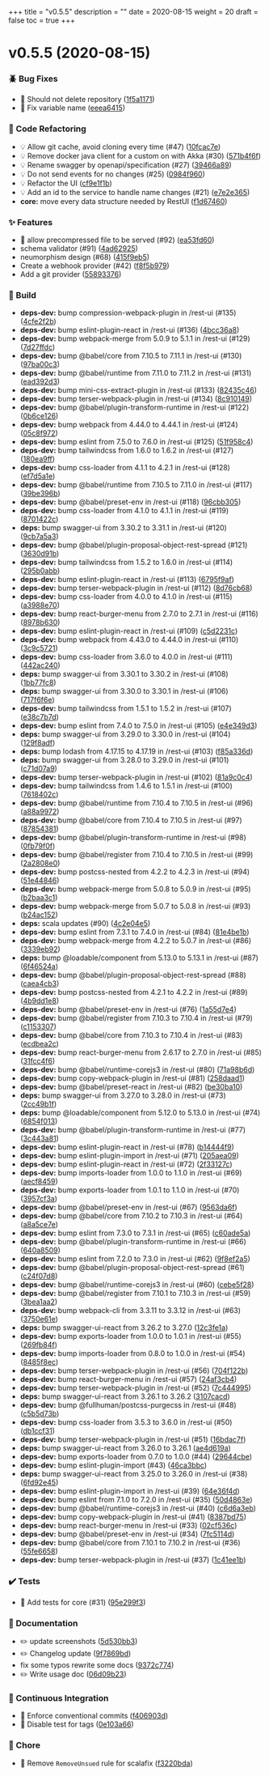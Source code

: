 +++
title = "v0.5.5"
description = ""
date = 2020-08-15
weight = 20
draft = false
toc = true
+++

# v0.5.5 (2020-08-15)

### :beetle: Bug Fixes

* 🐛 Should not delete repository ([1f5a1171](https://github.com/UnisonUI/UnisonUI/commit/1f5a1171d33763c20760d21f27f6369275fb1dfe))
* 🐛 Fix variable name ([eeea6415](https://github.com/UnisonUI/UnisonUI/commit/eeea6415071f4827bab038c74e6c5051d68f2576))

### :ghost: Code Refactoring

* 💡 Allow git cache, avoid cloning every time (#47) ([10fcac7e](https://github.com/UnisonUI/UnisonUI/commit/10fcac7e56de504487f3dfced87ea7ff0d75c046))
* 💡 Remove docker java client for a custom on with Akka (#30) ([571b4f6f](https://github.com/UnisonUI/UnisonUI/commit/571b4f6f3fcb605585d8b644a14e1a63145ee56c))
* 💡 Rename swagger by openapi/specification (#27) ([39466a89](https://github.com/UnisonUI/UnisonUI/commit/39466a891f9b29b7d27fbf96a835f16cabf6fd5d))
* 💡 Do not send events for no changes (#25) ([0984f960](https://github.com/UnisonUI/UnisonUI/commit/0984f960d73a3371f4f4b1eeae490f9c297bf148))
* 💡 Refactor the UI ([cf9e1f1b](https://github.com/UnisonUI/UnisonUI/commit/cf9e1f1b0ddbdaf4cca62065a94f2aed9f287f51))
* 💡 Add an id to the service to handle name changes (#21) ([e7e2e365](https://github.com/UnisonUI/UnisonUI/commit/e7e2e3655ef9944dd3fdfa7752a3c8dcd18391a0))
* **core:** move every data structure needed by RestUI ([f1d67460](https://github.com/UnisonUI/UnisonUI/commit/f1d6746017a0f786343269ed482222ddfe4b9626))

### :sparkles: Features

* 🎸 allow precompressed file to be served (#92) ([ea53fd60](https://github.com/UnisonUI/UnisonUI/commit/ea53fd608d7d60141ec134e8b9d388df748b591f))
* schema validator (#91) ([4ad62925](https://github.com/UnisonUI/UnisonUI/commit/4ad62925e432f96ed76807b07e55704c25ad14be))
* neumorphism design (#68) ([415f9eb5](https://github.com/UnisonUI/UnisonUI/commit/415f9eb5d4d079b0580e2d76bbc8c8fbb7d16413))
* Create a webhook provider (#42) ([f8f5b979](https://github.com/UnisonUI/UnisonUI/commit/f8f5b9799075a62822bf2556697139e48d13f556))
* Add a git provider ([55893376](https://github.com/UnisonUI/UnisonUI/commit/5589337699f0cb3dac21cf71e0facc8f832f674f))

### :wrench: Build

* **deps-dev:** bump compression-webpack-plugin in /rest-ui (#135) ([4cfe2f2b](https://github.com/UnisonUI/UnisonUI/commit/4cfe2f2b3e309200084e0daacb422861fc1e5a85))
* **deps-dev:** bump eslint-plugin-react in /rest-ui (#136) ([4bcc36a8](https://github.com/UnisonUI/UnisonUI/commit/4bcc36a832e8da6861e43ce710623cfb7efb9b80))
* **deps-dev:** bump webpack-merge from 5.0.9 to 5.1.1 in /rest-ui (#129) ([7d27ffdc](https://github.com/UnisonUI/UnisonUI/commit/7d27ffdca4e074712b7a4516d6e1043583964370))
* **deps-dev:** bump @babel/core from 7.10.5 to 7.11.1 in /rest-ui (#130) ([97ba00c3](https://github.com/UnisonUI/UnisonUI/commit/97ba00c3531b0496948bed6629527a5706f72413))
* **deps-dev:** bump @babel/runtime from 7.11.0 to 7.11.2 in /rest-ui (#131) ([ead392d3](https://github.com/UnisonUI/UnisonUI/commit/ead392d3c810ee2a70a299175bb275664ec1b9a3))
* **deps-dev:** bump mini-css-extract-plugin in /rest-ui (#133) ([82435c46](https://github.com/UnisonUI/UnisonUI/commit/82435c46c160e8f94659005e414a354b61a90d50))
* **deps-dev:** bump terser-webpack-plugin in /rest-ui (#134) ([8c910149](https://github.com/UnisonUI/UnisonUI/commit/8c9101499c04c0c1ca15347ac935296422a394b5))
* **deps-dev:** bump @babel/plugin-transform-runtime in /rest-ui (#122) ([0b6ce126](https://github.com/UnisonUI/UnisonUI/commit/0b6ce126cd6aecf0d0917783c7fe240d881680ef))
* **deps-dev:** bump webpack from 4.44.0 to 4.44.1 in /rest-ui (#124) ([05c8f972](https://github.com/UnisonUI/UnisonUI/commit/05c8f972cc19ba7fd6443f2792e492d9337e75bb))
* **deps-dev:** bump eslint from 7.5.0 to 7.6.0 in /rest-ui (#125) ([51f958c4](https://github.com/UnisonUI/UnisonUI/commit/51f958c41fb1ca298ce60503b7765ee8832b0c10))
* **deps-dev:** bump tailwindcss from 1.6.0 to 1.6.2 in /rest-ui (#127) ([180ea9ff](https://github.com/UnisonUI/UnisonUI/commit/180ea9ff62502e4857954f27c57799469f847350))
* **deps-dev:** bump css-loader from 4.1.1 to 4.2.1 in /rest-ui (#128) ([ef7d5a1e](https://github.com/UnisonUI/UnisonUI/commit/ef7d5a1e4a6245bf504ec38fe13f55b1528d5243))
* **deps-dev:** bump @babel/runtime from 7.10.5 to 7.11.0 in /rest-ui (#117) ([39be396b](https://github.com/UnisonUI/UnisonUI/commit/39be396bd324f95ec45c50a638b5b3530625c2d5))
* **deps-dev:** bump @babel/preset-env in /rest-ui (#118) ([96cbb305](https://github.com/UnisonUI/UnisonUI/commit/96cbb3056a9cd5197d2128c4bb161a332a21b11a))
* **deps-dev:** bump css-loader from 4.1.0 to 4.1.1 in /rest-ui (#119) ([8701422c](https://github.com/UnisonUI/UnisonUI/commit/8701422cdb202778ee669b8547d06ff5f4355c97))
* **deps:** bump swagger-ui from 3.30.2 to 3.31.1 in /rest-ui (#120) ([9cb7a5a3](https://github.com/UnisonUI/UnisonUI/commit/9cb7a5a3fc56fbd4c8c84a3057c410dab5c6df56))
* **deps-dev:** bump @babel/plugin-proposal-object-rest-spread (#121) ([3630d91b](https://github.com/UnisonUI/UnisonUI/commit/3630d91b2f2ed54aa361682d593673043f068626))
* **deps-dev:** bump tailwindcss from 1.5.2 to 1.6.0 in /rest-ui (#114) ([295b0abb](https://github.com/UnisonUI/UnisonUI/commit/295b0abbb9d9bc907299aae17610fd438fe84361))
* **deps-dev:** bump eslint-plugin-react in /rest-ui (#113) ([6795f9af](https://github.com/UnisonUI/UnisonUI/commit/6795f9af5bca2212f08fe21aa356ea147abd8bbc))
* **deps-dev:** bump terser-webpack-plugin in /rest-ui (#112) ([8d76cb68](https://github.com/UnisonUI/UnisonUI/commit/8d76cb6870ccc4fbf7e73d5cb931e8f0373b4f82))
* **deps-dev:** bump css-loader from 4.0.0 to 4.1.0 in /rest-ui (#115) ([a3988e70](https://github.com/UnisonUI/UnisonUI/commit/a3988e706a8d73fc27a026e34d4fd20dfc17c60f))
* **deps-dev:** bump react-burger-menu from 2.7.0 to 2.7.1 in /rest-ui (#116) ([8978b630](https://github.com/UnisonUI/UnisonUI/commit/8978b63092d7b517ecad0a396be3128c4ad6590f))
* **deps-dev:** bump eslint-plugin-react in /rest-ui (#109) ([c5d2231c](https://github.com/UnisonUI/UnisonUI/commit/c5d2231cdfe8cde27e36dd9ce6c34043ebf36f0d))
* **deps-dev:** bump webpack from 4.43.0 to 4.44.0 in /rest-ui (#110) ([3c9c5721](https://github.com/UnisonUI/UnisonUI/commit/3c9c5721c31f8997ca7bbcdbaf4a1992f7dcf0d0))
* **deps-dev:** bump css-loader from 3.6.0 to 4.0.0 in /rest-ui (#111) ([442ac240](https://github.com/UnisonUI/UnisonUI/commit/442ac240d68409cdb49ce4a42c29defbd542c8e1))
* **deps:** bump swagger-ui from 3.30.1 to 3.30.2 in /rest-ui (#108) ([1bb77fc8](https://github.com/UnisonUI/UnisonUI/commit/1bb77fc8e3b6fe5e86a81e649f61b5c99b98b741))
* **deps:** bump swagger-ui from 3.30.0 to 3.30.1 in /rest-ui (#106) ([717f6f6e](https://github.com/UnisonUI/UnisonUI/commit/717f6f6ecb9d1d1d8c792930ab348217a27403a6))
* **deps-dev:** bump tailwindcss from 1.5.1 to 1.5.2 in /rest-ui (#107) ([e38c7b7d](https://github.com/UnisonUI/UnisonUI/commit/e38c7b7df5aaf076a318ab1fb272c18195bb969b))
* **deps-dev:** bump eslint from 7.4.0 to 7.5.0 in /rest-ui (#105) ([e4e349d3](https://github.com/UnisonUI/UnisonUI/commit/e4e349d32017e22cebda8a2b028012e3923843c7))
* **deps:** bump swagger-ui from 3.29.0 to 3.30.0 in /rest-ui (#104) ([129f8adf](https://github.com/UnisonUI/UnisonUI/commit/129f8adfb2c32b4769bdd90d73f723e8105d8f47))
* **deps:** bump lodash from 4.17.15 to 4.17.19 in /rest-ui (#103) ([f85a336d](https://github.com/UnisonUI/UnisonUI/commit/f85a336da816e8b08be48fd7225a87666a8653a2))
* **deps:** bump swagger-ui from 3.28.0 to 3.29.0 in /rest-ui (#101) ([c71d07a9](https://github.com/UnisonUI/UnisonUI/commit/c71d07a921577bde579d36cbc48021c9a9b4c56a))
* **deps-dev:** bump terser-webpack-plugin in /rest-ui (#102) ([81a9c0c4](https://github.com/UnisonUI/UnisonUI/commit/81a9c0c428234d6a5492745185afbbd9efa10292))
* **deps-dev:** bump tailwindcss from 1.4.6 to 1.5.1 in /rest-ui (#100) ([7618402c](https://github.com/UnisonUI/UnisonUI/commit/7618402c25fa6b5270ebbae123c49d4b299b5788))
* **deps-dev:** bump @babel/runtime from 7.10.4 to 7.10.5 in /rest-ui (#96) ([a88a9972](https://github.com/UnisonUI/UnisonUI/commit/a88a997255e5592b9c537ffc202dd46ce8b5518a))
* **deps-dev:** bump @babel/core from 7.10.4 to 7.10.5 in /rest-ui (#97) ([87854381](https://github.com/UnisonUI/UnisonUI/commit/8785438100052df68ac65394028cd8f5e081ef23))
* **deps-dev:** bump @babel/plugin-transform-runtime in /rest-ui (#98) ([0fb79f0f](https://github.com/UnisonUI/UnisonUI/commit/0fb79f0f5bc91dc61e980094daacd4377a0d8ce1))
* **deps-dev:** bump @babel/register from 7.10.4 to 7.10.5 in /rest-ui (#99) ([2a2808e0](https://github.com/UnisonUI/UnisonUI/commit/2a2808e057de665eff9d06a844b7b3960b700748))
* **deps-dev:** bump postcss-nested from 4.2.2 to 4.2.3 in /rest-ui (#94) ([51e44846](https://github.com/UnisonUI/UnisonUI/commit/51e44846c14182a31ff768bd2acdd3587a7d6ef1))
* **deps-dev:** bump webpack-merge from 5.0.8 to 5.0.9 in /rest-ui (#95) ([b2baa3c1](https://github.com/UnisonUI/UnisonUI/commit/b2baa3c1f5283f19f57f610b78eab74e5628bf9a))
* **deps-dev:** bump webpack-merge from 5.0.7 to 5.0.8 in /rest-ui (#93) ([b24ac152](https://github.com/UnisonUI/UnisonUI/commit/b24ac1520757e18ca6e2987c35ed7376156648ac))
* **deps:** scala updates (#90) ([4c2e04e5](https://github.com/UnisonUI/UnisonUI/commit/4c2e04e57789d9970bec3054d90a2a1571d83aae))
* **deps-dev:** bump eslint from 7.3.1 to 7.4.0 in /rest-ui (#84) ([81e4be1b](https://github.com/UnisonUI/UnisonUI/commit/81e4be1bde086743001aeba1f5e8999aa6b5f80e))
* **deps-dev:** bump webpack-merge from 4.2.2 to 5.0.7 in /rest-ui (#86) ([3339eb92](https://github.com/UnisonUI/UnisonUI/commit/3339eb92c3184a148acf983d688dcb98ad1db724))
* **deps:** bump @loadable/component from 5.13.0 to 5.13.1 in /rest-ui (#87) ([6f46524a](https://github.com/UnisonUI/UnisonUI/commit/6f46524a33f73235eb0709c05500b82ef4874f50))
* **deps-dev:** bump @babel/plugin-proposal-object-rest-spread (#88) ([caea4cb3](https://github.com/UnisonUI/UnisonUI/commit/caea4cb3087a6c169630033410ef073bba7f51a1))
* **deps-dev:** bump postcss-nested from 4.2.1 to 4.2.2 in /rest-ui (#89) ([4b9dd1e8](https://github.com/UnisonUI/UnisonUI/commit/4b9dd1e876099b658e4a94889c8a9e44b6341a24))
* **deps-dev:** bump @babel/preset-env in /rest-ui (#76) ([1a55d7e4](https://github.com/UnisonUI/UnisonUI/commit/1a55d7e41dd67d8ef87bb949d7afddb53845a71c))
* **deps-dev:** bump @babel/register from 7.10.3 to 7.10.4 in /rest-ui (#79) ([c1153307](https://github.com/UnisonUI/UnisonUI/commit/c1153307c3b26375e3132b40de596b641b9ffe51))
* **deps-dev:** bump @babel/core from 7.10.3 to 7.10.4 in /rest-ui (#83) ([ecdbea2c](https://github.com/UnisonUI/UnisonUI/commit/ecdbea2cae9d987ec5b90b4dac6b8b8b0d07e675))
* **deps-dev:** bump react-burger-menu from 2.6.17 to 2.7.0 in /rest-ui (#85) ([31fcc4f6](https://github.com/UnisonUI/UnisonUI/commit/31fcc4f6ade97e455e19a19a7f52599ea5881805))
* **deps-dev:** bump @babel/runtime-corejs3 in /rest-ui (#80) ([71a98b6d](https://github.com/UnisonUI/UnisonUI/commit/71a98b6df70aadce45f0c73a3eac39ff06800b93))
* **deps-dev:** bump copy-webpack-plugin in /rest-ui (#81) ([258daad1](https://github.com/UnisonUI/UnisonUI/commit/258daad107db9e15258e51b281201d57c417910c))
* **deps-dev:** bump @babel/preset-react in /rest-ui (#82) ([be30ba10](https://github.com/UnisonUI/UnisonUI/commit/be30ba102619756974df408f14970cf33469181c))
* **deps:** bump swagger-ui from 3.27.0 to 3.28.0 in /rest-ui (#73) ([2cc49b1f](https://github.com/UnisonUI/UnisonUI/commit/2cc49b1fd5070453d07a7e14ba2d6f3e6b2dc658))
* **deps:** bump @loadable/component from 5.12.0 to 5.13.0 in /rest-ui (#74) ([6854f013](https://github.com/UnisonUI/UnisonUI/commit/6854f0132287543e011701b05444d75fd32a4add))
* **deps-dev:** bump @babel/plugin-transform-runtime in /rest-ui (#77) ([3c443a81](https://github.com/UnisonUI/UnisonUI/commit/3c443a813fa3925af10a5268c8e1ee291fb1f8a3))
* **deps-dev:** bump eslint-plugin-react in /rest-ui (#78) ([b14444f9](https://github.com/UnisonUI/UnisonUI/commit/b14444f93a35db10d992fe01860eb59475472e17))
* **deps-dev:** bump eslint-plugin-import in /rest-ui (#71) ([205aea09](https://github.com/UnisonUI/UnisonUI/commit/205aea096cfae320a569a020561020f73b20c8ea))
* **deps-dev:** bump eslint-plugin-react in /rest-ui (#72) ([2f33127c](https://github.com/UnisonUI/UnisonUI/commit/2f33127c0554481b489742645db0f8b1db468af1))
* **deps-dev:** bump imports-loader from 1.0.0 to 1.1.0 in /rest-ui (#69) ([aecf8459](https://github.com/UnisonUI/UnisonUI/commit/aecf8459c04f24c6060947485789bfc06cd745ae))
* **deps-dev:** bump exports-loader from 1.0.1 to 1.1.0 in /rest-ui (#70) ([3957cf3a](https://github.com/UnisonUI/UnisonUI/commit/3957cf3ad7a0f9852d64b94ee25d84cafb41a59a))
* **deps-dev:** bump @babel/preset-env in /rest-ui (#67) ([9563da6f](https://github.com/UnisonUI/UnisonUI/commit/9563da6f3d4d2cc6c1dc2235993bb0bf3eb8afb5))
* **deps-dev:** bump @babel/core from 7.10.2 to 7.10.3 in /rest-ui (#64) ([a8a5ce7e](https://github.com/UnisonUI/UnisonUI/commit/a8a5ce7e71b20cff31b82ebf77c43c90d7ae2ae4))
* **deps-dev:** bump eslint from 7.3.0 to 7.3.1 in /rest-ui (#65) ([c60ade5a](https://github.com/UnisonUI/UnisonUI/commit/c60ade5a71b616bc3567d1c8fb07a9b0deb36ef8))
* **deps-dev:** bump @babel/plugin-transform-runtime in /rest-ui (#66) ([640a8509](https://github.com/UnisonUI/UnisonUI/commit/640a8509f2a46241d6aa4c4999bab596c53ee022))
* **deps-dev:** bump eslint from 7.2.0 to 7.3.0 in /rest-ui (#62) ([9f8ef2a5](https://github.com/UnisonUI/UnisonUI/commit/9f8ef2a5b7f5babca0b7e877b477ce9dca2331ce))
* **deps-dev:** bump @babel/plugin-proposal-object-rest-spread (#61) ([c24f07d8](https://github.com/UnisonUI/UnisonUI/commit/c24f07d8da95c2d2687ad12597d6467213ff04e7))
* **deps-dev:** bump @babel/runtime-corejs3 in /rest-ui (#60) ([cebe5f28](https://github.com/UnisonUI/UnisonUI/commit/cebe5f281b620c78fe85b2550e7c56d8fd19475f))
* **deps-dev:** bump @babel/register from 7.10.1 to 7.10.3 in /rest-ui (#59) ([3bea1aa2](https://github.com/UnisonUI/UnisonUI/commit/3bea1aa28238f33df11c1eed7221c151571c8576))
* **deps-dev:** bump webpack-cli from 3.3.11 to 3.3.12 in /rest-ui (#63) ([3750e61e](https://github.com/UnisonUI/UnisonUI/commit/3750e61e2866337b1c13743b9d1e00a17b0d7c01))
* **deps:** bump swagger-ui-react from 3.26.2 to 3.27.0 ([12c3fe1a](https://github.com/UnisonUI/UnisonUI/commit/12c3fe1a2d0835f174653c6f38970bfa2950cca6))
* **deps-dev:** bump exports-loader from 1.0.0 to 1.0.1 in /rest-ui (#55) ([269fb84f](https://github.com/UnisonUI/UnisonUI/commit/269fb84f52978445be4806ffe022d1ea2ed46d7e))
* **deps-dev:** bump imports-loader from 0.8.0 to 1.0.0 in /rest-ui (#54) ([8485f8ec](https://github.com/UnisonUI/UnisonUI/commit/8485f8ec33e11dc05856a4fcd9f330b012ca3f43))
* **deps-dev:** bump terser-webpack-plugin in /rest-ui (#56) ([704f122b](https://github.com/UnisonUI/UnisonUI/commit/704f122b1cc4bf479f229fae20331a2bc6131567))
* **deps-dev:** bump react-burger-menu in /rest-ui (#57) ([24af3cb4](https://github.com/UnisonUI/UnisonUI/commit/24af3cb49f9c1599c0074d109a2b9ab020c54226))
* **deps-dev:** bump terser-webpack-plugin in /rest-ui (#52) ([7c444995](https://github.com/UnisonUI/UnisonUI/commit/7c444995e82aaf221525071f751a6ea93d683f56))
* **deps:** bump swagger-ui-react from 3.26.1 to 3.26.2 ([3107cacd](https://github.com/UnisonUI/UnisonUI/commit/3107cacdb8e36281ae3c6b84a67c8a68b8ae9719))
* **deps-dev:** bump @fullhuman/postcss-purgecss in /rest-ui (#48) ([c5b5d73b](https://github.com/UnisonUI/UnisonUI/commit/c5b5d73bfc6a4ca7511c88added73bb84b75c35c))
* **deps-dev:** bump css-loader from 3.5.3 to 3.6.0 in /rest-ui (#50) ([db1ccf31](https://github.com/UnisonUI/UnisonUI/commit/db1ccf316a5ce79f2c464d4a0579026b2711d09e))
* **deps-dev:** bump terser-webpack-plugin in /rest-ui (#51) ([16bdac7f](https://github.com/UnisonUI/UnisonUI/commit/16bdac7fed74dab43875b4eaa6759815ea322269))
* **deps:** bump swagger-ui-react from 3.26.0 to 3.26.1 ([ae4d619a](https://github.com/UnisonUI/UnisonUI/commit/ae4d619ac98153f7168f62d133b799fe6947d272))
* **deps-dev:** bump exports-loader from 0.7.0 to 1.0.0 (#44) ([29644cbe](https://github.com/UnisonUI/UnisonUI/commit/29644cbe38715120beb9b098dbd21634e553e980))
* **deps-dev:** bump eslint-plugin-import (#43) ([46ca3bbc](https://github.com/UnisonUI/UnisonUI/commit/46ca3bbcb94f0b31306fe6688d4e8402c3f4383b))
* **deps:** bump swagger-ui-react from 3.25.0 to 3.26.0 in /rest-ui (#38) ([6fd92e45](https://github.com/UnisonUI/UnisonUI/commit/6fd92e45be504ef1f2fc680175c3e899f1f3134c))
* **deps-dev:** bump eslint-plugin-import in /rest-ui (#39) ([64e36f4d](https://github.com/UnisonUI/UnisonUI/commit/64e36f4d70352640b57bc36d927ec1d4fae423ed))
* **deps-dev:** bump eslint from 7.1.0 to 7.2.0 in /rest-ui (#35) ([50d4863e](https://github.com/UnisonUI/UnisonUI/commit/50d4863e054a79b3fb0d16e93f0704d5bf0b1de9))
* **deps-dev:** bump @babel/runtime-corejs3 in /rest-ui (#40) ([c6d6a3eb](https://github.com/UnisonUI/UnisonUI/commit/c6d6a3eb40128f000e1c55f9de72925cdbc6edb4))
* **deps-dev:** bump copy-webpack-plugin in /rest-ui (#41) ([8387bd75](https://github.com/UnisonUI/UnisonUI/commit/8387bd75ac9702738c3d307eb93d0090035c65c7))
* **deps-dev:** bump react-burger-menu in /rest-ui (#33) ([02cf536c](https://github.com/UnisonUI/UnisonUI/commit/02cf536c0572e1f9cf9ff32f1c77bf84ec14ce6f))
* **deps-dev:** bump @babel/preset-env in /rest-ui (#34) ([7fc5114d](https://github.com/UnisonUI/UnisonUI/commit/7fc5114df4500361c2d369753190a89f742673d0))
* **deps-dev:** bump @babel/core from 7.10.1 to 7.10.2 in /rest-ui (#36) ([55fe6658](https://github.com/UnisonUI/UnisonUI/commit/55fe66583bacba377e8cc973061c0c3c291d2eb8))
* **deps-dev:** bump terser-webpack-plugin in /rest-ui (#37) ([1c41ee1b](https://github.com/UnisonUI/UnisonUI/commit/1c41ee1b355a46d41d563113e4a7163429b1ea49))

### :heavy_check_mark: Tests

* 💍 Add tests for core (#31) ([95e299f3](https://github.com/UnisonUI/UnisonUI/commit/95e299f3147362426ae5507b7fa7e1682ebe8ed8))

### :memo: Documentation

* ✏️ update screenshots ([5d530bb3](https://github.com/UnisonUI/UnisonUI/commit/5d530bb35e8834d6d8d45c43a98ecf547b1f2184))
* ✏️ Changelog update ([9f7869bd](https://github.com/UnisonUI/UnisonUI/commit/9f7869bd748f8b8949b03a45b974ca984eb5d5f5))
* fix some typos rewrite some docs ([9372c774](https://github.com/UnisonUI/UnisonUI/commit/9372c7748047c8b52188b4f71f2d0726011f2d9d))
* ✏️ Write usage doc ([06d09b23](https://github.com/UnisonUI/UnisonUI/commit/06d09b235943a3c23f27d1a2c34d6b16e631e4b8))

### :rocket: Continuous Integration

* 🎡 Enforce conventional commits ([f406903d](https://github.com/UnisonUI/UnisonUI/commit/f406903d7a13246daffe27921c8e848eec214ef6))
* 🎡 Disable test for tags ([0e103a66](https://github.com/UnisonUI/UnisonUI/commit/0e103a667e6df48cf72666334b85a4aceba2d3cf))

### :green_apple: Chore

* 🤖 Remove `RemoveUnsued` rule for scalafix ([f3220bda](https://github.com/UnisonUI/UnisonUI/commit/f3220bda07dc91143f9e069b06b9b7462eb78c62))

